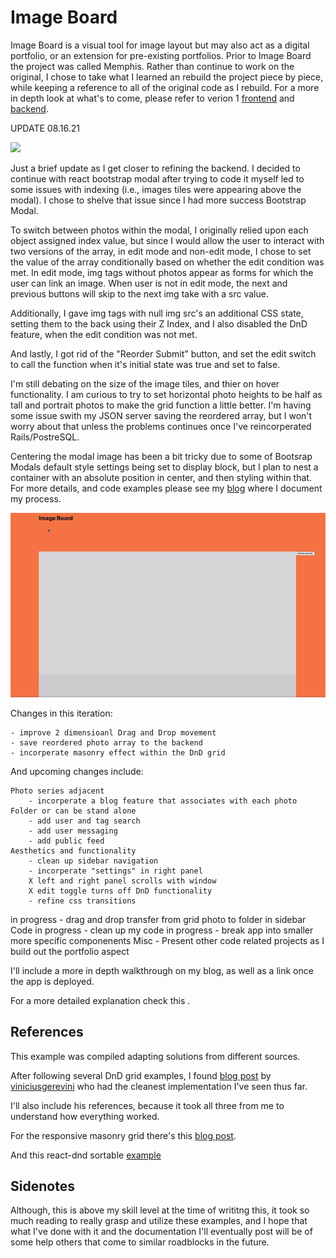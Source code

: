 # Image Board

Image Board is a visual tool for image layout but may also act as a digital portfolio, or an extension for pre-existing portfolios. 
Prior to Image Board the project was called Memphis. Rather than continue to work on the original, I chose to take what I learned an rebuild the project piece by piece, while keeping a reference to all of the original code as I rebuild. 
For a more in depth look at what's to come, please refer to verion 1 [frontend](https://github.com/coreyleec/memphis) and [backend](https://github.com/coreyleec/memphis_backend).

UPDATE 08.16.21

![](demo-2.gif)

Just a brief update as I get closer to refining the backend. I decided to continue with react bootstrap modal after trying to code it myself led to some issues with indexing (i.e., images tiles were appearing above the modal). I chose to shelve that issue since I had more success Bootstrap Modal.

To switch between photos within the modal, I originally relied upon each object assigned index value, but since I would allow the user to interact with two versions of the array, in edit mode and non-edit mode, I chose to set the value of the array conditionally based on whether the edit condition was met. In edit mode, img tags without photos appear as forms for which the user can link an image. When user is not in edit mode, the next and previous buttons will skip to the next img take with a src value. 

Additionally, I gave img tags with null img src's an additional CSS state, setting them to the back using their Z Index, and I also disabled the DnD feature, when the edit condition was not met. 

And lastly, I got rid of the "Reorder Submit" button, and set the edit switch to call the function when it's initial state was true and set to false. 

I'm still debating on the size of the image tiles, and thier on hover functionality. I am curious to try to set horizontal photo heights to be half as tall and portrait photos to make the grid function a little better. I'm having some issue swith my JSON server saving the reordered array, but I won't worry about that unless the problems continues once I've reincorperated Rails/PostreSQL. 

Centering the modal image has been a bit tricky due to some of Bootsrap Modals default style settings being set to display block, but I plan to nest a container with an absolute position in center, and then styling within that. For more details, and code examples please see my [blog](https://medium.com/@CoreyLee) where I document my process. 


![](demo.gif)

Changes in this iteration:

    - improve 2 dimensioanl Drag and Drop movement
    - save reordered photo array to the backend
    - incorperate masonry effect within the DnD grid

And upcoming changes include: 

    Photo series adjacent 
        - incorperate a blog feature that associates with each photo Folder or can be stand alone
        - add user and tag search
        - add user messaging
        - add public feed
    Aesthetics and functionality
        - clean up sidebar navigation
        - incorperate "settings" in right panel
        X left and right panel scrolls with window
        X edit toggle turns off DnD functionality
        - refine css transitions
in progress - drag and drop transfer from grid photo to folder in sidebar 
    Code
in progress - clean up my code
in progress - break app into smaller more specific componenents
    Misc
        - Present other code related projects as I build out the portfolio aspect

I'll include a more in depth walkthrough on my blog, as well as a link once the app is deployed.

For a more detailed explanation check this .

## References

This example was compiled adapting solutions from different sources.

After following several DnD grid examples, I found [blog post](https://thisisvini.com/responsive-mosaic-with-dnd-reactjs) by [viniciusgerevini](https://github.com/viniciusgerevini/react-responsive-mosaic) who had the cleanest implementation I've seen thus far. 

I'll also include his references, because it took all three from me to understand how everything worked. 

For the responsive masonry grid there's this [blog post](https://medium.com/@andybarefoot/a-masonry-style-layout-using-css-grid-8c663d355ebb).

And this react-dnd sortable [example](https://react-dnd.github.io/react-dnd/examples/sortable/simple) 

## Sidenotes

Although, this is above my skill level at the time of writitng this, it took so much reading to really grasp and utilize these examples, and I hope that what I've done with it and the documentation I'll eventually post will be of some help others that come to similar roadblocks in the future. 

